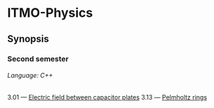 # ITMO-Physics
## Synopsis
### Second semester
###### Language: C++
3.01 — [Electric field between capacitor plates](https://github.com/danyaffff/ITMO-Physics/tree/master/Sem%202%2C%20Lab%203.01V)
3.13 — [Рelmholtz rings](https://github.com/danyaffff/ITMO-Physics/tree/master/Sem%202%2C%20Lab%203.13V)
